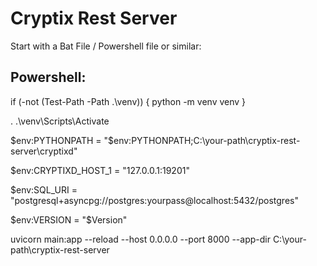 # Cryptix Rest Server

Start with a Bat File / Powershell file or similar:

## Powershell:


if (-not (Test-Path -Path .\venv)) {
    python -m venv venv
}


. .\venv\Scripts\Activate


$env:PYTHONPATH = "$env:PYTHONPATH;C:\your-path\cryptix-rest-server\cryptixd"

$env:CRYPTIXD_HOST_1 = "127.0.0.1:19201"

$env:SQL_URI = "postgresql+asyncpg://postgres:yourpass@localhost:5432/postgres"

$env:VERSION = "$Version"


uvicorn main:app --reload --host 0.0.0.0 --port 8000 --app-dir C:\your-path\cryptix-rest-server




